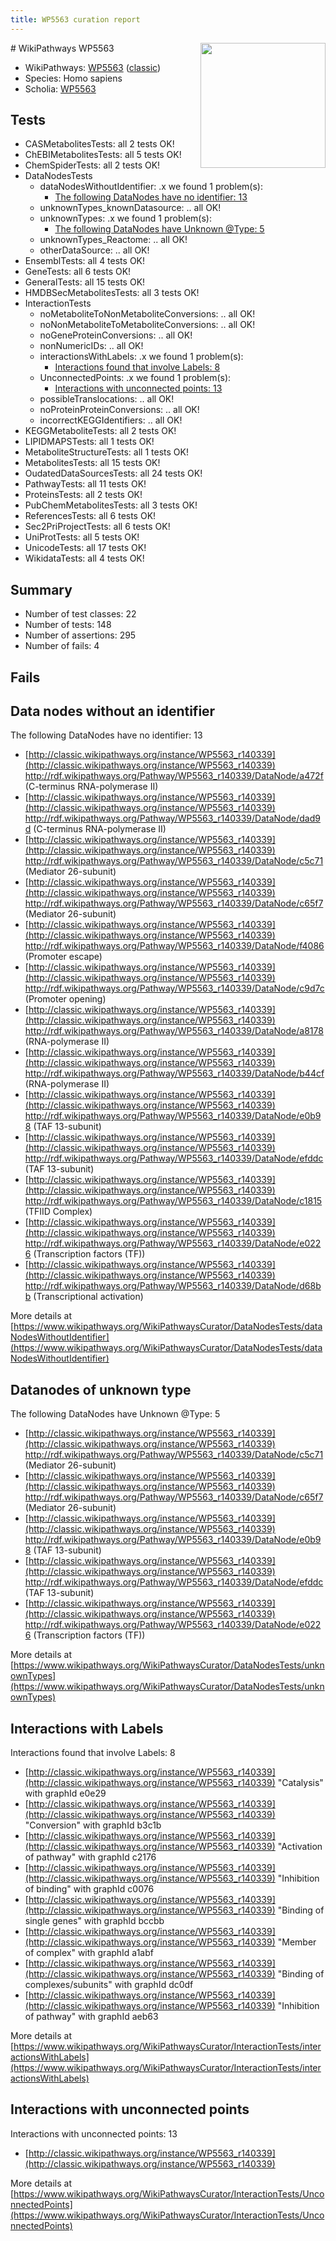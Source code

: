 ```yaml
---
title: WP5563 curation report
---
```


<img style="float: right; width: 200px" src="https://upload.wikimedia.org/wikipedia/commons/thumb/8/83/Wplogo_with_text_500.png/640px-Wplogo_with_text_500.png" />
# WikiPathways WP5563

* WikiPathways: [WP5563](https://wikipathways.org/pathways/WP5563) ([classic](https://classic.wikipathways.org/instance/WP5563))
* Species: Homo sapiens
* Scholia: [WP5563](https://scholia.toolforge.org/wikipathways/WP5563)
## Tests
* CASMetabolitesTests: all 2 tests OK!
* ChEBIMetabolitesTests: all 5 tests OK!
* ChemSpiderTests: all 2 tests OK!
* DataNodesTests
    * dataNodesWithoutIdentifier: .x we found 1 problem(s):
        * [The following DataNodes have no identifier: 13](#8792c493)
    * unknownTypes_knownDatasource: .. all OK!
    * unknownTypes: .x we found 1 problem(s):
        * [The following DataNodes have Unknown @Type: 5](#839973e3)
    * unknownTypes_Reactome: .. all OK!
    * otherDataSource: .. all OK!
* EnsemblTests: all 4 tests OK!
* GeneTests: all 6 tests OK!
* GeneralTests: all 15 tests OK!
* HMDBSecMetabolitesTests: all 3 tests OK!
* InteractionTests
    * noMetaboliteToNonMetaboliteConversions: .. all OK!
    * noNonMetaboliteToMetaboliteConversions: .. all OK!
    * noGeneProteinConversions: .. all OK!
    * nonNumericIDs: .. all OK!
    * interactionsWithLabels: .x we found 1 problem(s):
        * [Interactions found that involve Labels: 8](#630d267f)
    * UnconnectedPoints: .x we found 1 problem(s):
        * [Interactions with unconnected points: 13](#7f1d407a)
    * possibleTranslocations: .. all OK!
    * noProteinProteinConversions: .. all OK!
    * incorrectKEGGIdentifiers: .. all OK!
* KEGGMetaboliteTests: all 2 tests OK!
* LIPIDMAPSTests: all 1 tests OK!
* MetaboliteStructureTests: all 1 tests OK!
* MetabolitesTests: all 15 tests OK!
* OudatedDataSourcesTests: all 24 tests OK!
* PathwayTests: all 11 tests OK!
* ProteinsTests: all 2 tests OK!
* PubChemMetabolitesTests: all 3 tests OK!
* ReferencesTests: all 6 tests OK!
* Sec2PriProjectTests: all 6 tests OK!
* UniProtTests: all 5 tests OK!
* UnicodeTests: all 17 tests OK!
* WikidataTests: all 4 tests OK!


## Summary

* Number of test classes: 22
* Number of tests: 148
* Number of assertions: 295
* Number of fails: 4

## Fails

<a name="8792c493" />

## Data nodes without an identifier

The following DataNodes have no identifier: 13

* [http://classic.wikipathways.org/instance/WP5563_r140339](http://classic.wikipathways.org/instance/WP5563_r140339) http://rdf.wikipathways.org/Pathway/WP5563_r140339/DataNode/a472f (C-terminus RNA-polymerase II)
* [http://classic.wikipathways.org/instance/WP5563_r140339](http://classic.wikipathways.org/instance/WP5563_r140339) http://rdf.wikipathways.org/Pathway/WP5563_r140339/DataNode/dad9d (C-terminus RNA-polymerase II)
* [http://classic.wikipathways.org/instance/WP5563_r140339](http://classic.wikipathways.org/instance/WP5563_r140339) http://rdf.wikipathways.org/Pathway/WP5563_r140339/DataNode/c5c71 (Mediator 26-subunit)
* [http://classic.wikipathways.org/instance/WP5563_r140339](http://classic.wikipathways.org/instance/WP5563_r140339) http://rdf.wikipathways.org/Pathway/WP5563_r140339/DataNode/c65f7 (Mediator 26-subunit)
* [http://classic.wikipathways.org/instance/WP5563_r140339](http://classic.wikipathways.org/instance/WP5563_r140339) http://rdf.wikipathways.org/Pathway/WP5563_r140339/DataNode/f4086 (Promoter escape)
* [http://classic.wikipathways.org/instance/WP5563_r140339](http://classic.wikipathways.org/instance/WP5563_r140339) http://rdf.wikipathways.org/Pathway/WP5563_r140339/DataNode/c9d7c (Promoter opening)
* [http://classic.wikipathways.org/instance/WP5563_r140339](http://classic.wikipathways.org/instance/WP5563_r140339) http://rdf.wikipathways.org/Pathway/WP5563_r140339/DataNode/a8178 (RNA-polymerase II)
* [http://classic.wikipathways.org/instance/WP5563_r140339](http://classic.wikipathways.org/instance/WP5563_r140339) http://rdf.wikipathways.org/Pathway/WP5563_r140339/DataNode/b44cf (RNA-polymerase II)
* [http://classic.wikipathways.org/instance/WP5563_r140339](http://classic.wikipathways.org/instance/WP5563_r140339) http://rdf.wikipathways.org/Pathway/WP5563_r140339/DataNode/e0b98 (TAF 13-subunit)
* [http://classic.wikipathways.org/instance/WP5563_r140339](http://classic.wikipathways.org/instance/WP5563_r140339) http://rdf.wikipathways.org/Pathway/WP5563_r140339/DataNode/efddc (TAF 13-subunit)
* [http://classic.wikipathways.org/instance/WP5563_r140339](http://classic.wikipathways.org/instance/WP5563_r140339) http://rdf.wikipathways.org/Pathway/WP5563_r140339/DataNode/c1815 (TFIID Complex)
* [http://classic.wikipathways.org/instance/WP5563_r140339](http://classic.wikipathways.org/instance/WP5563_r140339) http://rdf.wikipathways.org/Pathway/WP5563_r140339/DataNode/e0226 (Transcription factors (TF))
* [http://classic.wikipathways.org/instance/WP5563_r140339](http://classic.wikipathways.org/instance/WP5563_r140339) http://rdf.wikipathways.org/Pathway/WP5563_r140339/DataNode/d68bb (Transcriptional activation)


More details at [https://www.wikipathways.org/WikiPathwaysCurator/DataNodesTests/dataNodesWithoutIdentifier](https://www.wikipathways.org/WikiPathwaysCurator/DataNodesTests/dataNodesWithoutIdentifier)

<a name="839973e3" />

## Datanodes of unknown type

The following DataNodes have Unknown @Type: 5

* [http://classic.wikipathways.org/instance/WP5563_r140339](http://classic.wikipathways.org/instance/WP5563_r140339) http://rdf.wikipathways.org/Pathway/WP5563_r140339/DataNode/c5c71 (Mediator 26-subunit)
* [http://classic.wikipathways.org/instance/WP5563_r140339](http://classic.wikipathways.org/instance/WP5563_r140339) http://rdf.wikipathways.org/Pathway/WP5563_r140339/DataNode/c65f7 (Mediator 26-subunit)
* [http://classic.wikipathways.org/instance/WP5563_r140339](http://classic.wikipathways.org/instance/WP5563_r140339) http://rdf.wikipathways.org/Pathway/WP5563_r140339/DataNode/e0b98 (TAF 13-subunit)
* [http://classic.wikipathways.org/instance/WP5563_r140339](http://classic.wikipathways.org/instance/WP5563_r140339) http://rdf.wikipathways.org/Pathway/WP5563_r140339/DataNode/efddc (TAF 13-subunit)
* [http://classic.wikipathways.org/instance/WP5563_r140339](http://classic.wikipathways.org/instance/WP5563_r140339) http://rdf.wikipathways.org/Pathway/WP5563_r140339/DataNode/e0226 (Transcription factors (TF))


More details at [https://www.wikipathways.org/WikiPathwaysCurator/DataNodesTests/unknownTypes](https://www.wikipathways.org/WikiPathwaysCurator/DataNodesTests/unknownTypes)

<a name="630d267f" />

## Interactions with Labels

Interactions found that involve Labels: 8

* [http://classic.wikipathways.org/instance/WP5563_r140339](http://classic.wikipathways.org/instance/WP5563_r140339) "Catalysis" with graphId e0e29
* [http://classic.wikipathways.org/instance/WP5563_r140339](http://classic.wikipathways.org/instance/WP5563_r140339) "Conversion" with graphId b3c1b
* [http://classic.wikipathways.org/instance/WP5563_r140339](http://classic.wikipathways.org/instance/WP5563_r140339) "Activation of pathway" with graphId c2176
* [http://classic.wikipathways.org/instance/WP5563_r140339](http://classic.wikipathways.org/instance/WP5563_r140339) "Inhibition of binding" with graphId c0076
* [http://classic.wikipathways.org/instance/WP5563_r140339](http://classic.wikipathways.org/instance/WP5563_r140339) "Binding of single genes" with graphId bccbb
* [http://classic.wikipathways.org/instance/WP5563_r140339](http://classic.wikipathways.org/instance/WP5563_r140339) "Member of complex" with graphId a1abf
* [http://classic.wikipathways.org/instance/WP5563_r140339](http://classic.wikipathways.org/instance/WP5563_r140339) "Binding of complexes/subunits" with graphId dc0df
* [http://classic.wikipathways.org/instance/WP5563_r140339](http://classic.wikipathways.org/instance/WP5563_r140339) "Inhibition of pathway" with graphId aeb63


More details at [https://www.wikipathways.org/WikiPathwaysCurator/InteractionTests/interactionsWithLabels](https://www.wikipathways.org/WikiPathwaysCurator/InteractionTests/interactionsWithLabels)

<a name="7f1d407a" />

## Interactions with unconnected points

Interactions with unconnected points: 13

* [http://classic.wikipathways.org/instance/WP5563_r140339](http://classic.wikipathways.org/instance/WP5563_r140339)


More details at [https://www.wikipathways.org/WikiPathwaysCurator/InteractionTests/UnconnectedPoints](https://www.wikipathways.org/WikiPathwaysCurator/InteractionTests/UnconnectedPoints)

